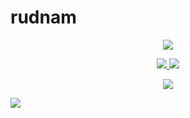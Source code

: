 # rudnam
<p align="center">
  <a href="https://wakatime.com/@rudnam">
  <img src="https://wakatime.com/badge/user/2d51cbf8-4a24-49f7-a1bb-6b7ff92c6163.svg" align="center">
  </a>
</p>
<p align="center">
  <a href="https://github.com/rudnam?tab=repositories">
  <img src="https://github-readme-stats.vercel.app/api?username=rudnam&show_icons=true&theme=dark&border_color=404040"/>
  </a>
  <a href="https://wakatime.com/@rudnam">
  <img src="https://github-readme-stats.vercel.app/api/wakatime?username=rudnam&theme=dark&border_color=404040"/>
  </a>
</p>
<p align="center">
  <a href="https://leetcode.com/rudnam/">
  <img src="https://leetcard.jacoblin.cool/rudnam?ext=heatmap">
  </a>
</p>

![](https://hit.yhype.me/github/profile?user_id=70255485)

